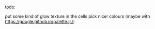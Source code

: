 todo:

put some kind of glow texture in the cells
pick nicer colours (maybe with https://google.github.io/palette.js/)